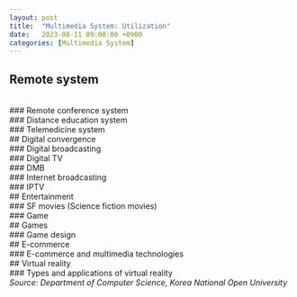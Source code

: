```yaml
---
layout: post
title:  "Multimedia System: Utilization"
date:   2023-08-11 09:00:00 +0900
categories: [Multimedia System]
---
```


## Remote system

<br />
### Remote conference system













<br />
### Distance education system












<br />
### Telemedicine system














<br />
## Digital convergence

<br />
### Digital broadcasting
















<br />
### Digital TV















<br />
### DMB












<br />
### Internet broadcasting















<br />
### IPTV
















<br />
## Entertainment

<br />
### SF movies (Science fiction movies)
















<br />
### Game
















<br />
## Games

<br />
### Game design
















<br />
## E-commerce

<br />
### E-commerce and multimedia technologies













<br />
## Virtual reality

<br />
### Types and applications of virtual reality











<br />
<cite>Source: Department of Computer Science, Korea National Open University</cite>
